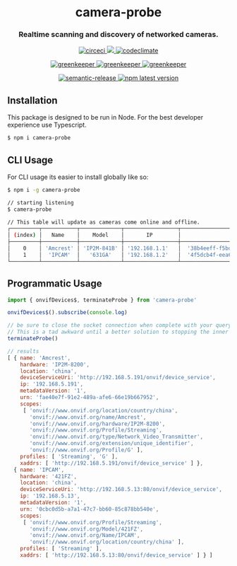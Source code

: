 <h1 align="center" style="border-bottom: none;">camera-probe</h1>
<h3 align="center">Realtime scanning and discovery of networked cameras.</h3>
<p align="center">
  <a href="https://circleci.com/gh/patrickmichalina/camera-probe">
    <img alt="circeci" src="https://circleci.com/gh/patrickmichalina/camera-probe.svg?style=shield">
  </a>
  <a href="https://codeclimate.com/github/patrickmichalina/camera-probe/test_coverage">
    <img src="https://api.codeclimate.com/v1/badges/f40c9fff2927e49c3ea2/test_coverage" />
  </a>
  <a href="https://codeclimate.com/github/patrickmichalina/camera-probe/maintainability">
    <img alt="codeclimate" src="https://api.codeclimate.com/v1/badges/f40c9fff2927e49c3ea2/maintainability">
  </a>
</p>
<p align="center">
  <a href="https://greenkeeper.io">
    <img alt="greenkeeper" src="https://badges.greenkeeper.io/semantic-release/semantic-release.svg">
  </a>
  <a href="https://david-dm.org/patrickmichalina/camera-probe">
    <img alt="greenkeeper" src="https://david-dm.org/patrickmichalina/camera-probe/status.svg">
  </a>
  <a href="https://david-dm.org/patrickmichalina/camera-probe?type=dev">
    <img alt="greenkeeper" src="https://david-dm.org/patrickmichalina/camera-probe/dev-status.svg">
  </a>
</p>
<p align="center">
  <a href="https://github.com/semantic-release/semantic-release">
    <img alt="semantic-release" src="https://img.shields.io/badge/%20%20%F0%9F%93%A6%F0%9F%9A%80-semantic--release-e10079.svg">
  </a>
  <a href="https://www.npmjs.com/package/camera-probe">
    <img alt="npm latest version" src="https://img.shields.io/npm/v/camera-probe/latest.svg">
  </a>
</p>

## Installation
This package is designed to be run in Node. For the best developer experience use Typescript.
```sh
$ npm i camera-probe
```

## CLI Usage
For CLI usage its easier to install globally like so:
```sh
$ npm i -g camera-probe

// starting listening
$ camera-probe

// This table will update as cameras come online and offline.
┌─────────┬───────────┬─────────────┬─────────────────┬──────────────────────────────────────────┬────────────────────────────────────────────────┐
│ (index) │   Name    │    Model    │       IP        │                   URN                    │                   Endpoint                     │
├─────────┼───────────┼─────────────┼─────────────────┼──────────────────────────────────────────┼────────────────────────────────────────────────┤
│    0    │ 'Amcrest' │ 'IP2M-841B' │ '192.168.1.1'   │  '38b4eeff-f5bd-46b9-92e4-30e6acffee73'  │  'http://192.168.1.1/onvif/device_service'     │
│    1    │  'IPCAM'  │   '631GA'   │ '192.168.1.2'   │  '4f5dcb4f-eea6-4cda-b290-f2b2b7d2f14f'  │  'http://192.168.1.2:80/onvif/device_service'  │
└─────────┴───────────┴─────────────┴─────────────────┴──────────────────────────────────────────┴────────────────────────────────────────────────┘
```

## Programmatic Usage
```js
import { onvifDevices$, terminateProbe } from 'camera-probe'

onvifDevices$().subscribe(console.log)

// be sure to close the socket connection when complete with your query
// This is a tad awkward until a better solution to stopping the inner observables is achieved.
terminateProbe()

// results
[ { name: 'Amcrest',
    hardware: 'IP2M-8200',
    location: 'china',
    deviceServiceUri: 'http://192.168.5.191/onvif/device_service',
    ip: '192.168.5.191',
    metadataVersion: '1',
    urn: 'fae40e7f-91e2-489a-afe6-66e19b667952',
    scopes:
     [ 'onvif://www.onvif.org/location/country/china',
       'onvif://www.onvif.org/name/Amcrest',
       'onvif://www.onvif.org/hardware/IP2M-8200',
       'onvif://www.onvif.org/Profile/Streaming',
       'onvif://www.onvif.org/type/Network_Video_Transmitter',
       'onvif://www.onvif.org/extension/unique_identifier',
       'onvif://www.onvif.org/Profile/G' ],
    profiles: [ 'Streaming', 'G' ],
    xaddrs: [ 'http://192.168.5.191/onvif/device_service' ] },
  { name: 'IPCAM',
    hardware: '421FZ',
    location: 'china',
    deviceServiceUri: 'http://192.168.5.13:80/onvif/device_service',
    ip: '192.168.5.13',
    metadataVersion: '1',
    urn: '0cbc0d5b-a7a1-47c7-bb60-85c878bb540e',
    scopes:
     [ 'onvif://www.onvif.org/Profile/Streaming',
       'onvif://www.onvif.org/Model/421FZ',
       'onvif://www.onvif.org/Name/IPCAM',
       'onvif://www.onvif.org/location/country/china' ],
    profiles: [ 'Streaming' ],
    xaddrs: [ 'http://192.168.5.13:80/onvif/device_service' ] } ]
```
